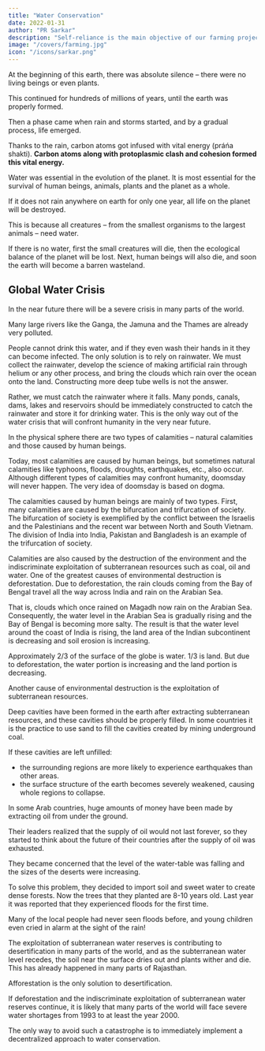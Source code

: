 ```yaml
---
title: "Water Conservation"
date: 2022-01-31
author: "PR Sarkar"
description: "Self-reliance is the main objective of our farming projects, hence they should be oriented towards production"
image: "/covers/farming.jpg"
icon: "/icons/sarkar.png"
---
```



At the beginning of this earth, there was absolute silence – there were no living beings or even plants. 

This continued for hundreds of millions of years, until the earth was properly formed. 

Then a phase came when rain and storms started, and by a gradual process, life emerged. 

Thanks to the rain, carbon atoms got infused with vital energy (práńa shakti). **Carbon atoms along with protoplasmic clash and cohesion formed this vital energy.**

Water was essential in the evolution of the planet. It is most essential for the survival of human beings, animals, plants and the planet as a whole. 

If it does not rain anywhere on earth for only one year, all life on the planet will be destroyed. 

This is because all creatures – from the smallest organisms to the largest animals – need water. 

If there is no water, first the small creatures will die, then the ecological balance of the planet will be lost. Next, human beings will also die, and soon the earth will become a barren wasteland.


## Global Water Crisis

In the near future there will be a severe crisis in many parts of the world. 

Many large rivers like the Ganga, the Jamuna and the Thames are already very polluted. 

People cannot drink this water, and if they even wash their hands in it they can become infected. The only solution is to rely on rainwater. We must collect the rainwater, develop the science of making artificial rain through helium or any other process, and bring the clouds which rain over the ocean onto the land. Constructing more deep tube wells is not the answer. 

Rather, we must catch the rainwater where it falls. Many ponds, canals, dams, lakes and reservoirs should be immediately constructed to catch the rainwater and store it for drinking water. This is the only way out of the water crisis that will confront humanity in the very near future.

In the physical sphere there are two types of calamities – natural calamities and those caused by human beings. 

Today, most calamities are caused by human beings, but sometimes natural calamities like typhoons, floods, droughts, earthquakes, etc., also occur. Although different types of calamities may confront humanity, doomsday will never happen. The very idea of doomsday is based on dogma.

The calamities caused by human beings are mainly of two types. First, many calamities are caused by the bifurcation and trifurcation of society. The bifurcation of society is exemplified by the conflict between the Israelis and the Palestinians and the recent war between North and South Vietnam. The division of India into India, Pakistan and Bangladesh is an example of the trifurcation of society.

Calamities are also caused by the destruction of the environment and the indiscriminate exploitation of subterranean resources such as coal, oil and water. One of the greatest causes of environmental destruction is deforestation. Due to deforestation, the rain clouds coming from the Bay of Bengal travel all the way across India and rain on the Arabian Sea. 

That is, clouds which once rained on Magadh now rain on the Arabian Sea. Consequently, the water level in the Arabian Sea is gradually rising and the Bay of Bengal is becoming more salty. The result is that the water level around the coast of India is rising, the land area of the Indian subcontinent is decreasing and soil erosion is increasing. 

Approximately 2/3 of the surface of the globe is water. 1/3 is land. But due to deforestation, the water portion is increasing and the land portion is decreasing.

Another cause of environmental destruction is the exploitation of subterranean resources. 

Deep cavities have been formed in the earth after extracting subterranean resources, and these cavities should be properly filled. In some countries it is the practice to use sand to fill the cavities created by mining underground coal. 

If these cavities are left unfilled:
- the surrounding regions are more likely to experience earthquakes than other areas. 
- the surface structure of the earth becomes severely weakened, causing whole regions to collapse.

In some Arab countries, huge amounts of money have been made by extracting oil from under the ground. 

Their leaders realized that the supply of oil would not last forever, so they started to think about the future of their countries after the supply of oil was exhausted. 

They became concerned that the level of the water-table was falling and the sizes of the deserts were increasing. 

To solve this problem, they decided to import soil and sweet water to create dense forests. Now the trees that they planted are 8-10 years old. Last year it was reported that they experienced floods for the first time. 

Many of the local people had never seen floods before, and young children even cried in alarm at the sight of the rain!

The exploitation of subterranean water reserves is contributing to desertification in many parts of the world, and as the subterranean water level recedes, the soil near the surface dries out and plants wither and die. This has already happened in many parts of Rajasthan. 

Afforestation is the only solution to desertification. 

<!-- Human beings have suffered from water scarcity and drought in the past. , and this problem will continue unless proper care is taken in the future. --> 

If deforestation and the indiscriminate exploitation of subterranean water reserves continue, it is likely that many parts of the world will face severe water shortages from 1993 to at least the year 2000. 

The only way to avoid such a catastrophe is to immediately implement a decentralized approach to water conservation.
